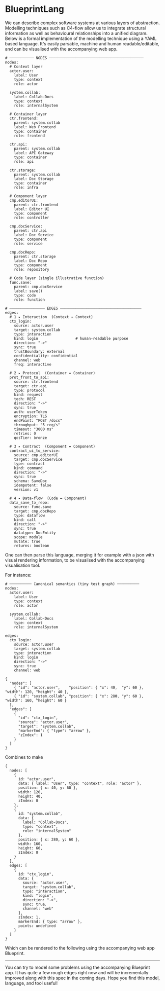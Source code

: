 # BlueprintLang

We can describe complex software systems at various layers of abstraction. Modelling techniques such as C4-flow allow us to integrate structural information as well as behavioural relationships into a unified diagram. Below is a formal implementation of the modelling technique using a YAML based language. It's easily parsable, machine and human readable/editable, and can be visualised with the accompanying web app.

```
# ─────────── NODES ───────────────────────────────────────────
nodes:
  # Context layer
  actor.user:
    label: User
    type: context
    role: actor

  system.collab:
    label: Collab-Docs
    type: context
    role: internalSystem

  # Container layer
  ctr.frontend:
    parent: system.collab
    label: Web Frontend
    type: container
    role: frontend

  ctr.api:
    parent: system.collab
    label: API Gateway
    type: container
    role: api

  ctr.storage:
    parent: system.collab
    label: Doc Storage
    type: container
    role: infra

  # Component layer
  cmp.editorUI:
    parent: ctr.frontend
    label: Editor UI
    type: component
    role: controller

  cmp.docService:
    parent: ctr.api
    label: Doc Service
    type: component
    role: service

  cmp.docRepo:
    parent: ctr.storage
    label: Doc Repo
    type: component
    role: repository

  # Code layer (single illustrative function)
  func.save:
    parent: cmp.docService
    label: save()
    type: code
    role: function

# ──────────────── EDGES ─────────────────────────────────────
edges:
  # 1 ▸ Interaction  (Context → Context)
  ctx_login:
    source: actor.user
    target: system.collab
    type: interaction
    kind: login                 # human-readable purpose
    direction: "->"
    sync: true
    trustBoundary: external
    confidentiality: confidential
    channel: web
    freq: interactive

  # 2 ▸ Protocol  (Container ↔ Container)
  prot_front_to_api:
    source: ctr.frontend
    target: ctr.api
    type: protocol
    kind: request
    tech: REST
    direction: "->"
    sync: true
    auth: userToken
    encryption: TLS
    endPoint: "POST /docs"
    throughput: "5 req/s"
    timeout: "3000 ms"
    retries: 0
    qosTier: bronze

  # 3 ▸ Contract  (Component ↔ Component)
  contract_ui_to_service:
    source: cmp.editorUI
    target: cmp.docService
    type: contract
    kind: command
    direction: "->"
    sync: true
    schema: SaveDoc
    idempotent: false
    version: v1

  # 4 ▸ Data-flow  (Code ↔ Component)
  data_save_to_repo:
    source: func.save
    target: cmp.docRepo
    type: dataflow
    kind: call
    direction: "->"
    sync: true
    datatype: DocEntity
    scope: module
    mutate: true
    returns: boolean
```

One can then parse this language, merging it for example with a json with visual rendering information, to be visualised with the accompanying visualisation tool.

For instance:

```
# ────────── Canonical semantics (tiny test graph) ──────────
nodes:
  actor.user:
    label: User
    type: context
    role: actor

  system.collab:
    label: Collab-Docs
    type: context
    role: internalSystem

edges:
  ctx_login:
    source: actor.user
    target: system.collab
    type: interaction
    kind: login
    direction: "->"
    sync: true
    channel: web
```

```
{
  "nodes": [
    { "id": "actor.user",    "position": { "x": 40,  "y": 60 }, "width": 120, "height": 40 },
    { "id": "system.collab", "position": { "x": 280, "y": 60 }, "width": 160, "height": 60 }
  ],
  "edges": [
    {
      "id": "ctx_login",
      "source": "actor.user",
      "target": "system.collab",
      "markerEnd": { "type": "arrow" },
      "zIndex": 1
    }
  ]
}
```

Combines to make

```
{
  nodes: [
    {
      id: "actor.user",
      data: { label: "User", type: "context", role: "actor" },
      position: { x: 40, y: 60 },
      width: 120,
      height: 40,
      zIndex: 0
    },
    {
      id: "system.collab",
      data: {
        label: "Collab-Docs",
        type: "context",
        role: "internalSystem"
      },
      position: { x: 280, y: 60 },
      width: 160,
      height: 60,
      zIndex: 0
    }
  ],
  edges: [
    {
      id: "ctx_login",
      data: {
        source: "actor.user",
        target: "system.collab",
        type: "interaction",
        kind: "login",
        direction: "->",
        sync: true,
        channel: "web"
      },
      zIndex: 1,
      markerEnd: { type: "arrow" },
      points: undefined
    }
  ]
}
```

Which can be rendered to the following using the accompanying web app Blueprint.

---

You can try to model some problems using the accompanying Blueprint app. It has quite a few rough edges right now and will be incrementally improved along with this spec in the coming days. Hope you find this model, language, and tool useful!

